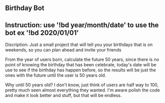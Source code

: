 Birthday Bot
-----------------------------------------------
Instruction:
use '!bd year/month/date' to use the bot
ex '!bd 2020/01/01'
-----------------------------------------------
Discription:
Just a small project that will tell you your birthdays that is on weekends, so you can plan ahead and invite your friends

From the year of users born, calculate the future 50 years, since there is no point of knowing the birthday that has been celebrate, today's date will be use to see if the birthday has happen before, so the results will be just the ones with the future until the user is 50 years old.

Why until 50 years old? I don't know, just think of users are half way to 100, pretty much seen almost everything they wanted.
I'm aware polish the code and make it look better and stuff, but that will be endless.
